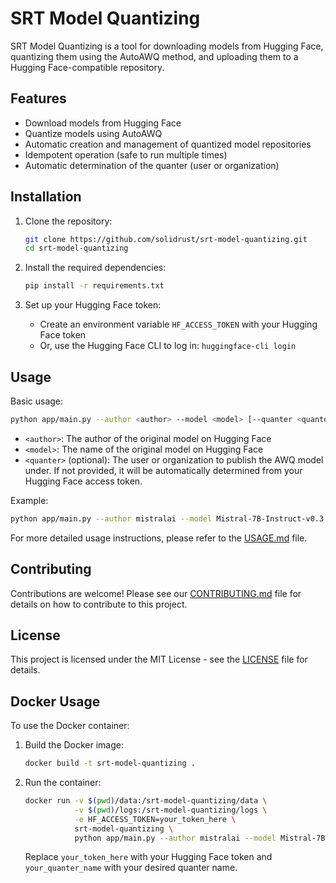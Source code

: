 # SRT Model Quantizing

SRT Model Quantizing is a tool for downloading models from Hugging Face, quantizing them using the AutoAWQ method, and uploading them to a Hugging Face-compatible repository.

## Features

- Download models from Hugging Face
- Quantize models using AutoAWQ
- Automatic creation and management of quantized model repositories
- Idempotent operation (safe to run multiple times)
- Automatic determination of the quanter (user or organization)

## Installation

1. Clone the repository:

   ```bash
   git clone https://github.com/solidrust/srt-model-quantizing.git
   cd srt-model-quantizing
   ```

2. Install the required dependencies:

   ```bash
   pip install -r requirements.txt
   ```

3. Set up your Hugging Face token:
   - Create an environment variable `HF_ACCESS_TOKEN` with your Hugging Face token
   - Or, use the Hugging Face CLI to log in: `huggingface-cli login`

## Usage

Basic usage:

```bash
python app/main.py --author <author> --model <model> [--quanter <quanter>]
```

- `<author>`: The author of the original model on Hugging Face
- `<model>`: The name of the original model on Hugging Face
- `<quanter>` (optional): The user or organization to publish the AWQ model under. If not provided, it will be automatically determined from your Hugging Face access token.

Example:

```bash
python app/main.py --author mistralai --model Mistral-7B-Instruct-v0.3 --quanter solidrust
```

For more detailed usage instructions, please refer to the [USAGE.md](USAGE.md) file.

## Contributing

Contributions are welcome! Please see our [CONTRIBUTING.md](CONTRIBUTING.md) file for details on how to contribute to this project.

## License

This project is licensed under the MIT License - see the [LICENSE](LICENSE) file for details.

## Docker Usage

To use the Docker container:

1. Build the Docker image:
   ```bash
   docker build -t srt-model-quantizing .
   ```

2. Run the container:
   ```bash
   docker run -v $(pwd)/data:/srt-model-quantizing/data \
              -v $(pwd)/logs:/srt-model-quantizing/logs \
              -e HF_ACCESS_TOKEN=your_token_here \
              srt-model-quantizing \
              python app/main.py --author mistralai --model Mistral-7B-Instruct-v0.3 --quanter your_quanter_name
   ```

   Replace `your_token_here` with your Hugging Face token and `your_quanter_name` with your desired quanter name.
